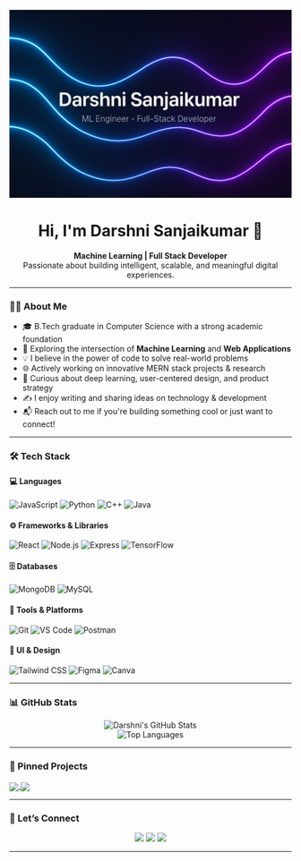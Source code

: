 <!-- Banner -->
<p align="center">
  <img src="./assets/Darshni(Cover image).png" alt="Darshni Sanjaikumar Banner" />
</p>

<h1 align="center">Hi, I'm Darshni Sanjaikumar 👋</h1>
<p align="center">
  <b>Machine Learning | Full Stack Developer</b><br/>
  Passionate about building intelligent, scalable, and meaningful digital experiences.
</p>

---

### 👩‍💻 About Me

- 🎓 B.Tech graduate in Computer Science with a strong academic foundation  
- 🧠 Exploring the intersection of **Machine Learning** and **Web Applications**  
- 💡 I believe in the power of code to solve real-world problems  
- 🌐 Actively working on innovative MERN stack projects & research  
- 🧪 Curious about deep learning, user-centered design, and product strategy  
- ✍️ I enjoy writing and sharing ideas on technology & development  
- 📬 Reach out to me if you're building something cool or just want to connect!

---

### 🛠️ Tech Stack

#### 💻 Languages
![JavaScript](https://img.shields.io/badge/JavaScript-F7DF1E?style=flat&logo=javascript&logoColor=black)
![Python](https://img.shields.io/badge/Python-3776AB?style=flat&logo=python&logoColor=white)
![C++](https://img.shields.io/badge/C++-00599C?style=flat&logo=c%2B%2B&logoColor=white)
![Java](https://img.shields.io/badge/Java-ED8B00?style=flat&logo=java&logoColor=white)

#### ⚙️ Frameworks & Libraries
![React](https://img.shields.io/badge/React-20232A?style=flat&logo=react)
![Node.js](https://img.shields.io/badge/Node.js-339933?style=flat&logo=nodedotjs&logoColor=white)
![Express](https://img.shields.io/badge/Express.js-404D59?style=flat&logo=express)
![TensorFlow](https://img.shields.io/badge/TensorFlow-FF6F00?style=flat&logo=tensorflow&logoColor=white)

#### 🗄️ Databases
![MongoDB](https://img.shields.io/badge/MongoDB-4EA94B?style=flat&logo=mongodb&logoColor=white)
![MySQL](https://img.shields.io/badge/MySQL-005C84?style=flat&logo=mysql&logoColor=white)

#### 🧰 Tools & Platforms
![Git](https://img.shields.io/badge/Git-F05032?style=flat&logo=git&logoColor=white)
![VS Code](https://img.shields.io/badge/VS%20Code-007ACC?style=flat&logo=visual-studio-code&logoColor=white)
![Postman](https://img.shields.io/badge/Postman-FF6C37?style=flat&logo=postman&logoColor=white)

#### 🎨 UI & Design
![Tailwind CSS](https://img.shields.io/badge/Tailwind_CSS-38B2AC?style=flat&logo=tailwind-css&logoColor=white)
![Figma](https://img.shields.io/badge/Figma-F24E1E?style=flat&logo=figma&logoColor=white)
![Canva](https://img.shields.io/badge/Canva-00C4CC?style=flat&logo=canva&logoColor=white)

---

### 📊 GitHub Stats

<p align="center">
  <img src="https://github-readme-stats.vercel.app/api?username=DarshniSanjaikumar&show_icons=true&theme=radical" alt="Darshni's GitHub Stats" />
  <br/>
  <img src="https://github-readme-stats.vercel.app/api/top-langs/?username=DarshniSanjaikumar&layout=compact&theme=radical" alt="Top Languages" />
  <br/>
</p>

---

### 📌 Pinned Projects

<a href="https://github.com/DarshniSanjaikumar/DreamScape-Frontend">
  <img align="center" src="https://github-readme-stats.vercel.app/api/pin/?username=DarshniSanjaikumar&repo=DreamScape-Frontend&theme=tokyonight" />
</a>
<a href="https://github.com/DarshniSanjaikumar/Startup-Radar">
  <img align="center" src="https://github-readme-stats.vercel.app/api/pin/?username=DarshniSanjaikumar&repo=Startup-Radar&theme=tokyonight" />
</a>


---

### 🔗 Let’s Connect

<p align="center">
  <a href="mailto:darshnisanjaikumar@gmail.com"><img src="https://img.shields.io/badge/Gmail-D14836?style=for-the-badge&logo=gmail&logoColor=white" /></a>
  <a href="https://www.linkedin.com/in/darshni-sanjaikumar-448642253/"><img src="https://img.shields.io/badge/LinkedIn-blue?style=for-the-badge&logo=linkedin&logoColor=white" /></a>
  <a href="https://darshni-portfolio.vercel.app/"><img src="https://img.shields.io/badge/Portfolio-121212?style=for-the-badge&logo=vercel&logoColor=white" /></a>
</p>

---


